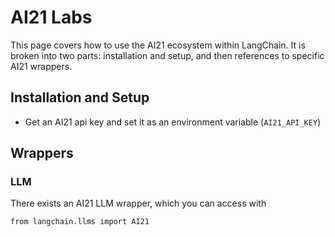 AI21 Labs
=========

This page covers how to use the AI21 ecosystem within LangChain. It is broken into two parts: installation and setup, and then references to specific AI21 wrappers.

Installation and Setup[](#installation-and-setup "Direct link to Installation and Setup")
------------------------------------------------------------------------------------------

*   Get an AI21 api key and set it as an environment variable (`AI21_API_KEY`)

Wrappers[](#wrappers "Direct link to Wrappers")
------------------------------------------------

### LLM[](#llm "Direct link to LLM")

There exists an AI21 LLM wrapper, which you can access with

    from langchain.llms import AI21